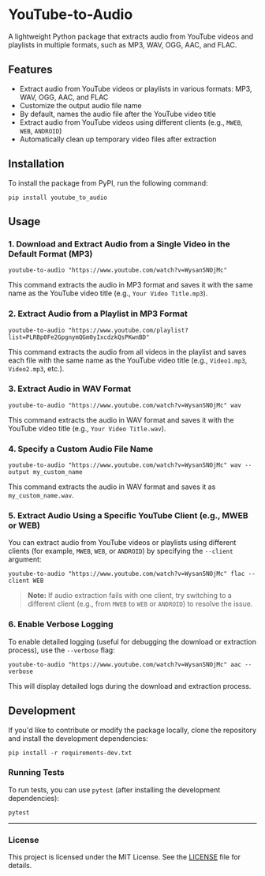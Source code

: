 # YouTube-to-Audio

A lightweight Python package that extracts audio from YouTube videos and playlists in multiple formats, such as MP3, WAV, OGG, AAC, and FLAC.

## Features

- Extract audio from YouTube videos or playlists in various formats: MP3, WAV, OGG, AAC, and FLAC
- Customize the output audio file name
- By default, names the audio file after the YouTube video title
- Extract audio from YouTube videos using different clients (e.g., `MWEB`, `WEB`, `ANDROID`)
- Automatically clean up temporary video files after extraction

## Installation

To install the package from PyPI, run the following command:

```
pip install youtube_to_audio
```

## Usage

### 1. Download and Extract Audio from a Single Video in the Default Format (MP3)

```
youtube-to-audio "https://www.youtube.com/watch?v=WysanSNOjMc"
```

This command extracts the audio in MP3 format and saves it with the same name as the YouTube video title (e.g., `Your Video Title.mp3`).

### 2. Extract Audio from a Playlist in MP3 Format

```
youtube-to-audio "https://www.youtube.com/playlist?list=PLRBp0Fe2GpgnymQGm0yIxcdzkQsPKwnBD"
```

This command extracts the audio from all videos in the playlist and saves each file with the same name as the YouTube video title (e.g., `Video1.mp3`, `Video2.mp3`, etc.).

### 3. Extract Audio in WAV Format

```
youtube-to-audio "https://www.youtube.com/watch?v=WysanSNOjMc" wav
```

This command extracts the audio in WAV format and saves it with the YouTube video title (e.g., `Your Video Title.wav`).

### 4. Specify a Custom Audio File Name

```
youtube-to-audio "https://www.youtube.com/watch?v=WysanSNOjMc" wav --output my_custom_name
```

This command extracts the audio in WAV format and saves it as `my_custom_name.wav`.

### 5. Extract Audio Using a Specific YouTube Client (e.g., MWEB or WEB)

You can extract audio from YouTube videos or playlists using different clients (for example, `MWEB`, `WEB`, or `ANDROID`) by specifying the `--client` argument:

```
youtube-to-audio "https://www.youtube.com/watch?v=WysanSNOjMc" flac --client WEB
```

> **Note:** If audio extraction fails with one client, try switching to a different client (e.g., from `MWEB` to `WEB` or `ANDROID`) to resolve the issue.

### 6. Enable Verbose Logging

To enable detailed logging (useful for debugging the download or extraction process), use the `--verbose` flag:

```
youtube-to-audio "https://www.youtube.com/watch?v=WysanSNOjMc" aac --verbose
```

This will display detailed logs during the download and extraction process.

## Development

If you'd like to contribute or modify the package locally, clone the repository and install the development dependencies:

```
pip install -r requirements-dev.txt
```

### Running Tests

To run tests, you can use `pytest` (after installing the development dependencies):

```
pytest
```

---

### License

This project is licensed under the MIT License. See the [LICENSE](LICENSE) file for details.
